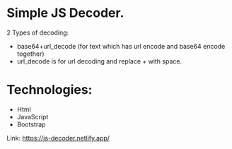 # Simple JS Decoder. 
2 Types of decoding:
* base64+url_decode (for text which has url encode and base64 encode together)
* url_decode is for url decoding and replace + with space.

# Technologies:
* Html
* JavaScript
* Bootstrap

Link: https://js-decoder.netlify.app/
